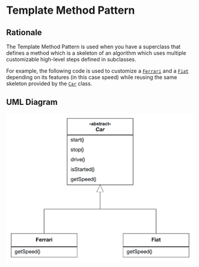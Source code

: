 # Template Method Pattern

## Rationale

The Template Method Pattern is used when you have a superclass that defines a method which is a skeleton of 
an algorithm which uses multiple customizable high-level steps defined in subclasses.

For example, the following code is used to customize a [`Ferrari`](Ferrari.java) and a [`Fiat`](Fiat.java) depending on its
features (in this case speed) while reusing the same skeleton provided by the [`Car`](Car.java) class.

## UML Diagram

![UML](./template_method_diagram.png)
